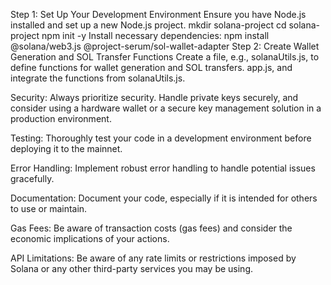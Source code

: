 Step 1: Set Up Your Development Environment
Ensure you have Node.js installed and set up a new Node.js project.
mkdir solana-project
cd solana-project
npm init -y
Install necessary dependencies: npm install @solana/web3.js @project-serum/sol-wallet-adapter
Step 2: Create Wallet Generation and SOL Transfer Functions
Create a file, e.g., solanaUtils.js, to define functions for wallet generation and SOL transfers.
app.js, and integrate the functions from solanaUtils.js.






Security: Always prioritize security. Handle private keys securely, and consider using a hardware wallet or a secure key management solution in a production environment.

Testing: Thoroughly test your code in a development environment before deploying it to the mainnet.

Error Handling: Implement robust error handling to handle potential issues gracefully.

Documentation: Document your code, especially if it is intended for others to use or maintain.

Gas Fees: Be aware of transaction costs (gas fees) and consider the economic implications of your actions.

API Limitations: Be aware of any rate limits or restrictions imposed by Solana or any other third-party services you may be using.
